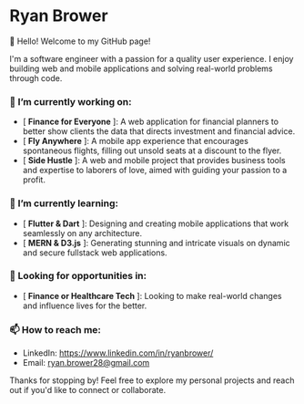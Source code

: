 # Ryan Brower

👋 Hello! Welcome to my GitHub page!

I'm a software engineer with a passion for a quality user experience. I enjoy building web and mobile applications and solving real-world problems through code.

### 🔭 I’m currently working on:
- [ **Finance for Everyone** ]: A web application for financial planners to better show clients the data that directs investment and financial advice.
- [ **Fly Anywhere** ]: A mobile app experience that encourages spontaneous flights, filling out unsold seats at a discount to the flyer.
- [ **Side Hustle** ]: A web and mobile project that provides business tools and expertise to laborers of love, aimed with guiding your passion to a profit.

### 🌱 I’m currently learning:
- [ **Flutter & Dart** ]: Designing and creating mobile applications that work seamlessly on any architecture.
- [ **MERN & D3.js** ]: Generating stunning and intricate visuals on dynamic and secure fullstack web applications.

### 💼 Looking for opportunities in:
- [ **Finance or Healthcare Tech** ]: Looking to make real-world changes and influence lives for the better.

### 📫 How to reach me:
- LinkedIn: https://www.linkedin.com/in/ryanbrower/
- Email: ryan.brower28@gmail.com

Thanks for stopping by! Feel free to explore my personal projects and reach out if you'd like to connect or collaborate.

